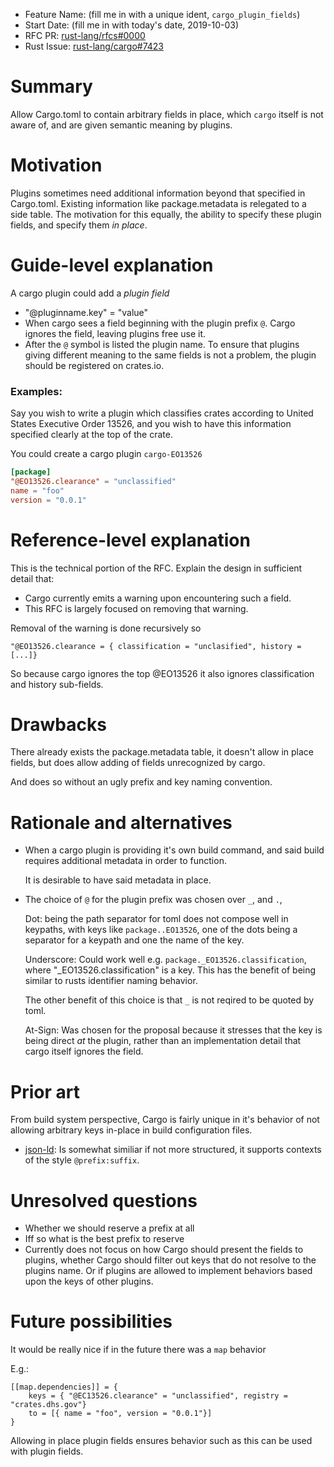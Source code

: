 - Feature Name: (fill me in with a unique ident, `cargo_plugin_fields`)
- Start Date: (fill me in with today's date, 2019-10-03)
- RFC PR: [rust-lang/rfcs#0000](https://github.com/rust-lang/rfcs/pull/0000)
- Rust Issue: [rust-lang/cargo#7423](https://github.com/rust-lang/cargo/issues/7423)

# Summary
[summary]: #summary

Allow Cargo.toml to contain arbitrary fields in place, which `cargo` itself is not aware of, and are given semantic meaning by plugins.

# Motivation
[motivation]: #motivation

Plugins sometimes need additional information beyond that specified in Cargo.toml. Existing information like package.metadata is relegated to a side table.  The motivation for this equally, the ability to specify these plugin fields, and specify them _in place_.

# Guide-level explanation
[guide-level-explanation]: #guide-level-explanation

A cargo plugin could add a _plugin field_

- "@pluginname.key" = "value"
- When cargo sees a field beginning with the plugin prefix `@`. Cargo ignores the field, leaving plugins free use it.
- After the `@` symbol is listed the plugin name.
  To ensure that plugins giving different meaning to the same fields is not a problem, the plugin should be registered on crates.io.

### Examples:

Say you wish to write a plugin which classifies crates according to United States Executive Order 13526, and you wish to have this information specified clearly at the top of the crate.

You could create a cargo plugin `cargo-EO13526`

```Cargo.toml
[package]
"@EO13526.clearance" = "unclassified"
name = "foo"
version = "0.0.1"
```

# Reference-level explanation
[reference-level-explanation]: #reference-level-explanation

This is the technical portion of the RFC. Explain the design in sufficient detail that:

- Cargo currently emits a warning upon encountering such a field.
- This RFC is largely focused on removing that warning.

Removal of the warning is done recursively so
```
"@EO13526.clearance = { classification = "unclasified", history = [...]}
```

So because cargo ignores the top @EO13526 it also ignores classification and history sub-fields.


# Drawbacks
[drawbacks]: #drawbacks

There already exists the package.metadata table, it doesn't allow in place fields, but does allow adding of fields unrecognized by cargo.

And does so without an ugly prefix and key naming convention.

# Rationale and alternatives
[rationale-and-alternatives]: #rationale-and-alternatives

- When a cargo plugin is providing it's own build command, and said build requires additional metadata in order to function.

    It is desirable to have said metadata in place.
- The choice of `@` for the plugin prefix was chosen over `_`, and `.`,

    Dot: being the path separator for toml does not compose well in keypaths, with keys like `package..EO13526`, one of the dots being a separator for a keypath and one the name of the key.

    Underscore: Could work well e.g. `package._EO13526.classification`,
    where "_EO13526.classification" is a key.
    This has the benefit of being similar to rusts identifier naming behavior. 

    The other benefit of this choice is that `_` is not reqired to be quoted by toml.

    At-Sign: Was chosen for the proposal because it stresses that the key is being direct _at_ the plugin, rather than an implementation detail that cargo itself ignores the field.

    


# Prior art
[prior-art]: #prior-art

From build system perspective, Cargo is fairly unique in it's behavior of not allowing arbitrary keys in-place in build configuration files.

- [json-ld](https://www.w3.org/TR/json-ld/): Is somewhat similiar if not more structured, it supports contexts of the style `@prefix:suffix`.


# Unresolved questions
[unresolved-questions]: #unresolved-questions

- Whether we should reserve a prefix at all
- Iff so what is the best prefix to reserve
- Currently does not focus on how Cargo should present the fields to plugins, whether Cargo should filter out keys that do not resolve to the plugins name.  Or if plugins are allowed to implement behaviors based upon the keys of other plugins.



# Future possibilities
[future-possibilities]: #future-possibilities

It would be really nice if in the future there was a `map` behavior

E.g.: 

```
[[map.dependencies]] = {
    keys = { "@EC13526.clearance" = "unclassified", registry = "crates.dhs.gov"}
    to = [{ name = "foo", version = "0.0.1"}]
}
```

Allowing in place plugin fields ensures behavior such as this can be used with plugin fields.
